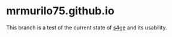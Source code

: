 # mrmurilo75.github.io

This branch is a test of the current state of [s4ge](https://github.com/mrmurilo75/s4ge-static-site-generator/) and its usability.
